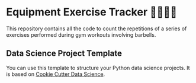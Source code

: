 # Equipment Exercise Tracker 🏋🏽💪🏻

This repository contains all the code to count the repetitions of a series of exercises performed during gym workouts involving barbells. 


## Data Science Project Template

You can use this template to structure your Python data science projects. It is based on [Cookie Cutter Data Science](https://drivendata.github.io/cookiecutter-data-science/).
